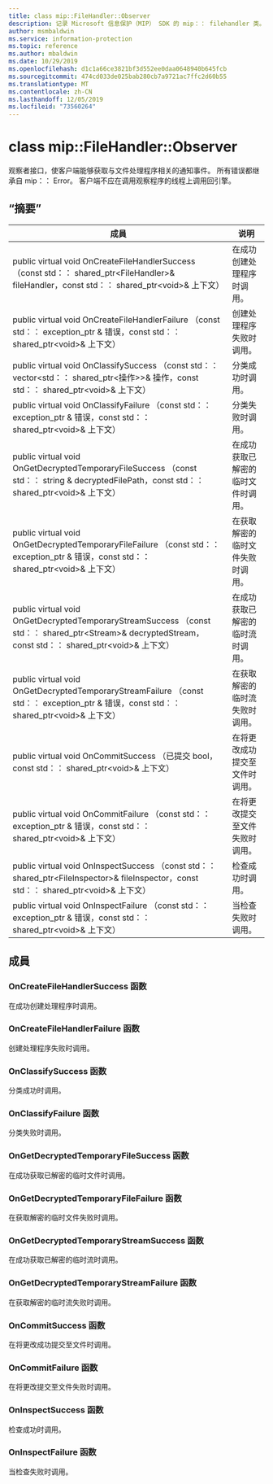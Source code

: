 ```yaml
---
title: class mip::FileHandler::Observer
description: 记录 Microsoft 信息保护（MIP） SDK 的 mip：： filehandler 类。
author: msmbaldwin
ms.service: information-protection
ms.topic: reference
ms.author: mbaldwin
ms.date: 10/29/2019
ms.openlocfilehash: d1c1a66ce3821bf3d552ee0daa0648940b645fcb
ms.sourcegitcommit: 474cd033de025bab280cb7a9721ac7ffc2d60b55
ms.translationtype: MT
ms.contentlocale: zh-CN
ms.lasthandoff: 12/05/2019
ms.locfileid: "73560264"
---
```

# <a name="class-mipfilehandlerobserver"></a>class mip::FileHandler::Observer 
观察者接口，使客户端能够获取与文件处理程序相关的通知事件。
所有错误都继承自 mip：： Error。 客户端不应在调用观察程序的线程上调用回引擎。
  
## <a name="summary"></a>“摘要”
 成員                        | 说明                                
--------------------------------|---------------------------------------------
public virtual void OnCreateFileHandlerSuccess （const std：： shared_ptr\<FileHandler\>& fileHandler，const std：： shared_ptr\<void\>& 上下文）  |  在成功创建处理程序时调用。
public virtual void OnCreateFileHandlerFailure （const std：： exception_ptr & 错误，const std：： shared_ptr\<void\>& 上下文）  |  创建处理程序失败时调用。
public virtual void OnClassifySuccess （const std：： vector\<std：： shared_ptr\<操作\>\>& 操作，const std：： shared_ptr\<void\>& 上下文）  |  分类成功时调用。
public virtual void OnClassifyFailure （const std：： exception_ptr & 错误，const std：： shared_ptr\<void\>& 上下文）  |  分类失败时调用。
public virtual void OnGetDecryptedTemporaryFileSuccess （const std：： string & decryptedFilePath，const std：： shared_ptr\<void\>& 上下文）  |  在成功获取已解密的临时文件时调用。
public virtual void OnGetDecryptedTemporaryFileFailure （const std：： exception_ptr & 错误，const std：： shared_ptr\<void\>& 上下文）  |  在获取解密的临时文件失败时调用。
public virtual void OnGetDecryptedTemporaryStreamSuccess （const std：： shared_ptr\<Stream\>& decryptedStream，const std：： shared_ptr\<void\>& 上下文）  |  在成功获取已解密的临时流时调用。
public virtual void OnGetDecryptedTemporaryStreamFailure （const std：： exception_ptr & 错误，const std：： shared_ptr\<void\>& 上下文）  |  在获取解密的临时流失败时调用。
public virtual void OnCommitSuccess （已提交 bool，const std：： shared_ptr\<void\>& 上下文）  |  在将更改成功提交至文件时调用。
public virtual void OnCommitFailure （const std：： exception_ptr & 错误，const std：： shared_ptr\<void\>& 上下文）  |  在将更改提交至文件失败时调用。
public virtual void OnInspectSuccess （const std：： shared_ptr\<FileInspector\>& fileInspector，const std：： shared_ptr\<void\>& 上下文）  |  检查成功时调用。
public virtual void OnInspectFailure （const std：： exception_ptr & 错误，const std：： shared_ptr\<void\>& 上下文）  |  当检查失败时调用。
  
## <a name="members"></a>成員
  
### <a name="oncreatefilehandlersuccess-function"></a>OnCreateFileHandlerSuccess 函数
在成功创建处理程序时调用。
  
### <a name="oncreatefilehandlerfailure-function"></a>OnCreateFileHandlerFailure 函数
创建处理程序失败时调用。
  
### <a name="onclassifysuccess-function"></a>OnClassifySuccess 函数
分类成功时调用。
  
### <a name="onclassifyfailure-function"></a>OnClassifyFailure 函数
分类失败时调用。
  
### <a name="ongetdecryptedtemporaryfilesuccess-function"></a>OnGetDecryptedTemporaryFileSuccess 函数
在成功获取已解密的临时文件时调用。
  
### <a name="ongetdecryptedtemporaryfilefailure-function"></a>OnGetDecryptedTemporaryFileFailure 函数
在获取解密的临时文件失败时调用。
  
### <a name="ongetdecryptedtemporarystreamsuccess-function"></a>OnGetDecryptedTemporaryStreamSuccess 函数
在成功获取已解密的临时流时调用。
  
### <a name="ongetdecryptedtemporarystreamfailure-function"></a>OnGetDecryptedTemporaryStreamFailure 函数
在获取解密的临时流失败时调用。
  
### <a name="oncommitsuccess-function"></a>OnCommitSuccess 函数
在将更改成功提交至文件时调用。
  
### <a name="oncommitfailure-function"></a>OnCommitFailure 函数
在将更改提交至文件失败时调用。
  
### <a name="oninspectsuccess-function"></a>OnInspectSuccess 函数
检查成功时调用。
  
### <a name="oninspectfailure-function"></a>OnInspectFailure 函数
当检查失败时调用。